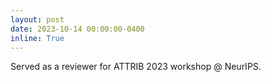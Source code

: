 ```yaml
---
layout: post
date: 2023-10-14 00:00:00-0400
inline: True
---
```


Served as a reviewer for ATTRIB 2023 workshop @ NeurIPS.